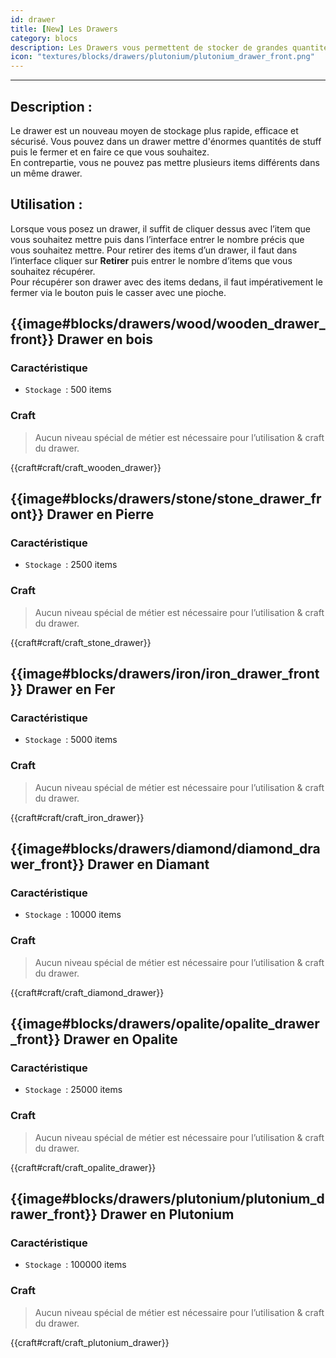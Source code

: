 ```yaml
---
id: drawer
title: [New] Les Drawers
category: blocs
description: Les Drawers vous permettent de stocker de grandes quantités de stuff.  
icon: "textures/blocks/drawers/plutonium/plutonium_drawer_front.png"
---
```

___
## Description : 
Le drawer est un nouveau moyen de stockage plus rapide, efficace et sécurisé. Vous pouvez dans un drawer mettre d'énormes quantités de stuff puis le fermer et en faire ce que vous souhaitez.  
En contrepartie, vous ne pouvez pas mettre plusieurs items différents dans un même drawer. 

## Utilisation : 

Lorsque vous posez un drawer, il suffit de cliquer dessus avec l’item que vous souhaitez mettre puis dans l’interface entrer le nombre précis que vous souhaitez mettre.
Pour retirer des items d’un drawer, il faut dans l’interface cliquer sur **Retirer** puis entrer le nombre d’items que vous souhaitez récupérer.   
Pour récupérer son drawer avec des items dedans, il faut impérativement le fermer via le bouton puis le casser avec une pioche. 

## {{image#blocks/drawers/wood/wooden_drawer_front}} Drawer en bois

### Caractéristique

- ``Stockage ``: 500 items 

### Craft 

> Aucun niveau spécial de métier est nécessaire pour l’utilisation & craft du drawer.

{{craft#craft/craft_wooden_drawer}} 

##  {{image#blocks/drawers/stone/stone_drawer_front}} Drawer en Pierre

### Caractéristique

- ``Stockage ``: 2500 items 

### Craft 

> Aucun niveau spécial de métier est nécessaire pour l’utilisation & craft du drawer.

{{craft#craft/craft_stone_drawer}}

## {{image#blocks/drawers/iron/iron_drawer_front}} Drawer en Fer

### Caractéristique

- ``Stockage ``: 5000 items 

### Craft 

> Aucun niveau spécial de métier est nécessaire pour l’utilisation & craft du drawer.

{{craft#craft/craft_iron_drawer}} 

## {{image#blocks/drawers/diamond/diamond_drawer_front}} Drawer en Diamant

### Caractéristique

- ``Stockage ``: 10000 items 

### Craft 
> Aucun niveau spécial de métier est nécessaire pour l’utilisation & craft du drawer.

{{craft#craft/craft_diamond_drawer}} 

## {{image#blocks/drawers/opalite/opalite_drawer_front}} Drawer en Opalite

### Caractéristique

- ``Stockage ``: 25000 items 

### Craft 

> Aucun niveau spécial de métier est nécessaire pour l’utilisation & craft du drawer.

{{craft#craft/craft_opalite_drawer}} 


## {{image#blocks/drawers/plutonium/plutonium_drawer_front}} Drawer en Plutonium 

### Caractéristique

- ``Stockage ``: 100000 items 

### Craft 

> Aucun niveau spécial de métier est nécessaire pour l’utilisation & craft du drawer.

{{craft#craft/craft_plutonium_drawer}} 

